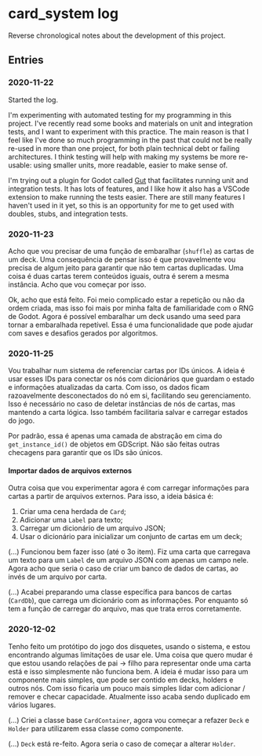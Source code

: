# card_system log

Reverse chronological notes about the development of this project.

## Entries

### 2020-11-22

Started the log.

I'm experimenting with automated testing for my programming in this project. I've recently read some books and materials on unit and integration tests, and I want to experiment with this practice. The main reason is that I feel like I've done so much programming in the past that could not be really re-used in more than one project, for both plain technical debt or failing architectures. I think testing will help with making my systems be more re-usable: using smaller units, more readable, easier to make sense of.

I'm trying out a plugin for Godot called [Gut](https://github.com/bitwes/Gut/) that facilitates running unit and integration tests. It has lots of features, and I like how it also has a VSCode extension to make running the tests easier. There are still many features I haven't used in it yet, so this is an opportunity for me to get used with doubles, stubs, and integration tests.

### 2020-11-23

Acho que vou precisar de uma função de embaralhar (`shuffle`) as cartas de um deck. Uma consequência de pensar isso é que provavelmente vou precisa de algum jeito para garantir que não tem cartas duplicadas. Uma coisa é duas cartas terem conteúdos iguais, outra é serem a mesma instância. Acho que vou começar por isso.

Ok, acho que está feito. Foi meio complicado estar a repetição ou não da ordem criada, mas isso foi mais por minha falta de familiaridade com o RNG de Godot. Agora é possível embaralhar um deck usando uma seed para tornar a embaralhada repetível. Essa é uma funcionalidade que pode ajudar com saves e desafios gerados por algoritmos.

### 2020-11-25

Vou trabalhar num sistema de referenciar cartas por IDs únicos. A ideia é usar esses IDs para conectar os nós com dicionários que guardam o estado e informações atualizadas da carta. Com isso, os dados ficam razoavelmente desconectados do nó em si, facilitando seu gerenciamento. Isso é necessário no caso de deletar instâncias de nós de cartas, mas mantendo a carta lógica. Isso também facilitaria salvar e carregar estados do jogo.

Por padrão, essa é apenas uma camada de abstração em cima do `get_instance_id()` de objetos em GDScript. Não são feitas outras checagens para garantir que os IDs são únicos.

#### Importar dados de arquivos externos

Outra coisa que vou experimentar agora é com carregar informações para cartas a partir de arquivos externos. Para isso, a ideia básica é:

1. Criar uma cena herdada de `Card`;
2. Adicionar uma `Label` para texto;
3. Carregar um dicionário de um arquivo JSON;
4. Usar o dicionário para inicializar um conjunto de cartas em um deck;

(...) Funcionou bem fazer isso (até o 3o item). Fiz uma carta que carregava um texto para um `Label` de um arquivo JSON com apenas um campo nele. Agora acho que seria o caso de criar um banco de dados de cartas, ao invés de um arquivo por carta.

(...) Acabei preparando uma classe específica para bancos de cartas (`CardDb`), que carrega um dicionário com as informações. Por enquanto só tem a função de carregar do arquivo, mas que trata erros corretamente.

### 2020-12-02

Tenho feito um protótipo do jogo dos disquetes, usando o sistema, e estou encontrando algumas limitações de usar ele. Uma coisa que quero mudar é que estou usando relações de pai -> filho para representar onde uma carta está e isso simplesmente não funciona bem. A ideia é mudar isso para um componente mais simples, que pode ser contido em decks, holders e outros nós. Com isso ficaria um pouco mais simples lidar com adicionar / remover e checar capacidade. Atualmente isso acaba sendo duplicado em vários lugares.

(...) Criei a classe base `CardContainer`, agora vou começar a refazer `Deck` e `Holder` para utilizarem essa classe como componente.

(...) `Deck` está re-feito. Agora seria o caso de começar a alterar `Holder`.
